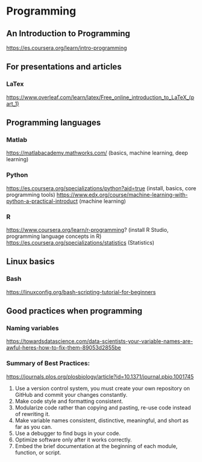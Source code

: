 # Programming

## An Introduction to Programming
https://es.coursera.org/learn/intro-programming

## For presentations and articles

### LaTex
https://www.overleaf.com/learn/latex/Free_online_introduction_to_LaTeX_(part_1)


## Programming languages

### Matlab
https://matlabacademy.mathworks.com/ (basics, machine learning, deep learning)

### Python
https://es.coursera.org/specializations/python?aid=true (install, basics, core programming tools)
https://www.edx.org/course/machine-learning-with-python-a-practical-introduct (machine  learning)

### R
https://www.coursera.org/learn/r-programming? (install R Studio, programming language concepts in R)
https://es.coursera.org/specializations/statistics (Statistics)


## Linux basics
### Bash
https://linuxconfig.org/bash-scripting-tutorial-for-beginners
	

## Good practices when programming

### Naming variables
https://towardsdatascience.com/data-scientists-your-variable-names-are-awful-heres-how-to-fix-them-89053d2855be


### Summary of Best Practices: 
https://journals.plos.org/plosbiology/article?id=10.1371/journal.pbio.1001745

1. Use a version control system, you must create your own repository on GitHub and commit your changes constantly.
2. Make code style and formatting consistent.
3. Modularize code rather than copying and pasting, re-use code instead of rewriting it. 
4. Make variable names consistent, distinctive, meaningful, and short as far as you can.
5. Use a debugger to find bugs in your code.
6. Optimize software only after it works correctly.
7. Embed the brief documentation at the beginning of each module, function, or script.